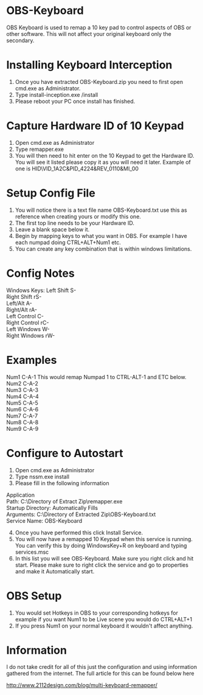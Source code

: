# OBS-Keyboard
OBS Keyboard is used to remap a 10 key pad to control aspects of OBS or other software. This will not affect your original keyboard only the secondary.

# Installing Keyboard Interception
1. Once you have extracted OBS-Keyboard.zip you need to first open cmd.exe as Administrator.  
2. Type install-inception.exe /install  
3. Please reboot your PC once install has finished.  

# Capture Hardware ID of 10 Keypad
1. Open cmd.exe as Administrator  
2. Type remapper.exe  
3. You will then need to hit enter on the 10 Keypad to get the Hardware ID. You will see it listed please copy it as you will need it later. Example of one is HID\VID_1A2C&PID_4224&REV_0110&MI_00  

# Setup Config File
1. You will notice there is a text file name OBS-Keyboard.txt use this as reference when creating yours or modify this one.  
2. The first top line needs to be your Hardware ID.  
3. Leave a blank space below it.  
4. Begin by mapping keys to what you want in OBS. For example I have each numpad doing CTRL+ALT+Num1 etc.  
5. You can create any key combination that is within windows limitations.  

# Config Notes
Windows Keys:
Left Shift S-  
Right Shift rS-  
Left/Alt A-  
Right/Alt rA-  
Left Control C-  
Right Control rC-  
Left Windows W-  
Right Windows rW-  

# Examples
Num1 C-A-1 This would remap Numpad 1 to CTRL-ALT-1 and ETC below.  
Num2 C-A-2   
Num3 C-A-3  
Num4 C-A-4  
Num5 C-A-5  
Num6 C-A-6  
Num7 C-A-7  
Num8 C-A-8  
Num9 C-A-9  

# Configure to Autostart  
1. Open cmd.exe as Administrator  
2. Type nssm.exe install  
3. Please fill in the following information  

Application  
Path: C:\Directory of Extract Zip\remapper.exe  
Startup Directory: Automatically Fills  
Arguments: C:\Directory of Extracted Zip\OBS-Keyboard.txt  
Service Name: OBS-Keyboard  

4. Once you have performed this click Install Service.  
5. You will now have a remapped 10 Keypad when this service is running. You can verify this by doing WindowsKey+R on keyboard and typing services.msc  
6. In this list you will see OBS-Keyboard. Make sure you right click and hit start. Please make sure to right click the service and go to properties and make it Automatically start.  


# OBS Setup
1. You would set Hotkeys in OBS to your corresponding hotkeys for example if you want Num1 to be Live scene you would do CTRL+ALT+1
2. If you press Num1 on your normal keyboard it wouldn't affect anything.


# Information
I do not take credit for all of this just the configuration and using information gathered from the internet. The full article for this can be found below here  

http://www.2112design.com/blog/multi-keyboard-remapper/
